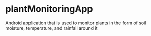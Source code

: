 # plantMonitoringApp
Android application that is used to monitor plants in the form of soil moisture, temperature, and rainfall around it
